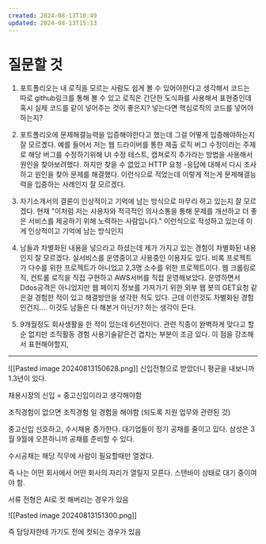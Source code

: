 ```yaml
---
created: 2024-08-13T10:49
updated: 2024-08-13T15:13
---
```

# 질문할 것
1. 포트폴리오는 내 로직을 모르는 사람도 쉽게 볼 수 있어야한다고 생각해서 코드는 따로 github링크를 통해 볼 수 있고 로직은 간단한 도식화를 사용해서 표현중인데 혹시 실제 코드를 같이 넣어주는 것이 좋은지? 넣는다면 핵심로직의 코드를 넣어야하는지? 
   
   
2. 포트폴리오에 문제해결능력을 입증해야한다고 했는데 그걸 어떻게 입증해야하는지 잘 모르곘다. 예를 들어서 저는 웹 드라이버를 통한 제출 로직 버그 수정이라는 주제로 해당 버그를 수정하기위해 UI 수정 테스트, 캡쳐로직 추가라는 방법을 사용해서 원인을 찾아보려했다. 하지만 찾을 수 없었고 HTTP 요청 -응답에 대해서 다시 조사하고 원인을 찾아 문제를 해결했다. 이런식으로 적었는데 이렇게 적는게 문제해결능력을 입증하는 사례인지 잘 모르겠다.

3. 자기소개서의 결론이 인상적이고 기억에 남는 방식으로 마무리 하고 있는지 잘 모르겠다. 현재 "이처럼 저는 사용자와 적극적인 의사소통을 통해 문제를 개선하고 더 좋은 서비스를 제공하기 위해 노력하는 사람입니다." 이런식으로 작성하고 있는데 이게 인상적이고 기억에 남는 방식인지 

4. 남들과 차별화된 내용을 넣으라고 하셨는데 제가 가지고 있는 경험이 차별화된 내용인지 잘 모르겠다. 실서비스를 운영중이고 사용중인 이용자도 있다. 비록 프로젝트가 다수를 위한 프로젝트가 아니었고 2,3명 소수를 위한 프로젝트이다. 웹 크롤링로직, 컨트롤 로직을 직접 구현하고  AWS서버를 직접 운영해보았다. 운영하면서 Ddos공격은 아니었지만 웹 페이지 정보를 가져가기 위한 외부 웹 봇의 GET요청 같은걸 경험한 적이 있고 해결방안을 생각한 적도 있다. 근데 이런것도 차별화된 경험인건지.... 이것도 남들은 다 해본거 아닌가? 하는 생각이 든다.

5. 9개월정도 회사생활을 한 적이 있는데 6년전이다. 관련 직종이 완벽하게 맞다고 할 순 없지만 조직활동 경험 사용기술같은건 겹치는 부분이 조금 있다. 이 점을 강조해서 표현해야할지, 

---
![[Pasted image 20240813150628.png]]
신입전형으로 받았더니 평균을 내보니까 1.3년이 있다.

채용시장의 신입 = 중고신입이라고 생각해야함

조직경험이 없으면 조직경험 일 경험을 해야함 (되도록 지원 업무와 관련된 것)

중고신입 선호하고, 수시채용 증가한다. 대기업들이 정기 공채를 줄이고 있다.
삼성은 3월 9월에 오픈하니까 공채를 준비할 수 있다.

수시공채는 해당 직무에 사람이 필요할때만 열겠다. 

즉 나는 어떤 회사에서 어떤 회사의 자리가 열릴지 모른다. 스탠바이 상태로 대기 중이여야 함.

서류 전형은 AI로 컷 해버리는 경우가 있음

![[Pasted image 20240813151300.png]]

즉 담당자한테 가기도 전에 컷되는 경우가 있음

